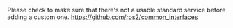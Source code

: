 Please check to make sure that there's not a usable standard service before adding a custom one. 
https://github.com/ros2/common_interfaces